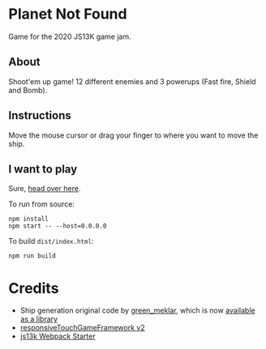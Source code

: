# Planet Not Found

Game for the 2020 JS13K game jam.

## About

Shoot'em up game! 12 different enemies and 3 powerups (Fast fire, Shield and Bomb).

## Instructions

Move the mouse cursor or drag your finger to where you want to move the ship.

## I want to play

Sure, [head over here](https://joseprio.github.io/js13k-pnf/dist/index.html).

To run from source:

```
npm install
npm start -- --host=0.0.0.0
```

To build `dist/index.html`:

```
npm run build
```

# Credits

- Ship generation original code by [green_meklar](https://www.reddit.com/r/proceduralgeneration/comments/4quifo/monthly_challenge_7_2d_spaceships_in/), which is now [available as a library](https://github.com/joseprio/starshipwright)
- [responsiveTouchGameFramework v2](https://github.com/xem/responsiveTouchGameFramework)
- [js13k Webpack Starter](https://github.com/sz-piotr/js13k-webpack-starter)
